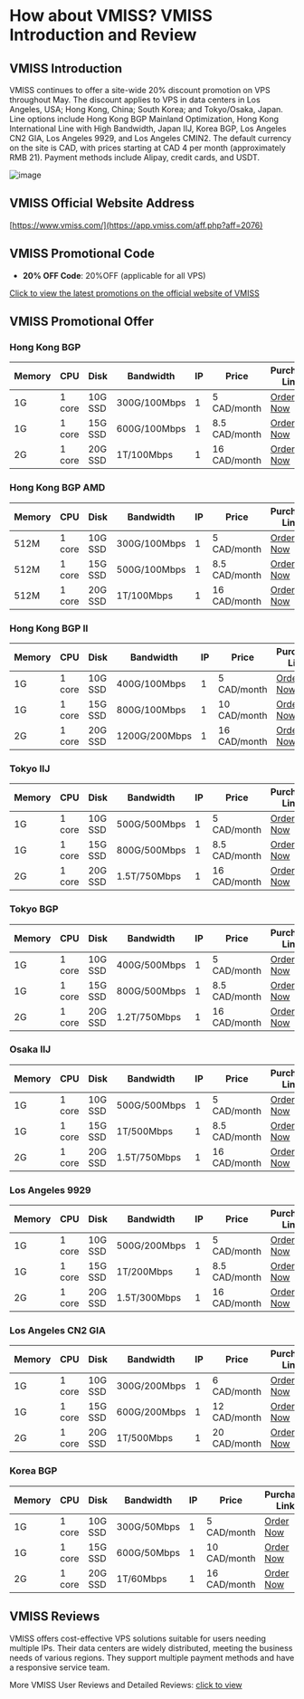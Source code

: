 # How about VMISS? VMISS Introduction and Review

## VMISS Introduction
VMISS continues to offer a site-wide 20% discount promotion on VPS throughout May. The discount applies to VPS in data centers in Los Angeles, USA; Hong Kong, China; South Korea; and Tokyo/Osaka, Japan. Line options include Hong Kong BGP Mainland Optimization, Hong Kong International Line with High Bandwidth, Japan IIJ, Korea BGP, Los Angeles CN2 GIA, Los Angeles 9929, and Los Angeles CMIN2. The default currency on the site is CAD, with prices starting at CAD 4 per month (approximately RMB 21). Payment methods include Alipay, credit cards, and USDT.

![image](https://github.com/ton942344/VMISS/assets/169741559/5ff2722f-dd5f-4eaa-aa33-58b09a48beae)

## VMISS Official Website Address
[https://www.vmiss.com/](https://app.vmiss.com/aff.php?aff=2076)

## VMISS Promotional Code
- **20% OFF Code**: 20%OFF (applicable for all VPS)

[Click to view the latest promotions on the official website of VMISS](https://app.vmiss.com/aff.php?aff=2076)

## VMISS Promotional Offer

### Hong Kong BGP
| Memory | CPU  | Disk     | Bandwidth      | IP  | Price    | Purchase Link                                                                                                                                                 |
|--------|------|----------|----------------|-----|----------|----------------------------------------------------------------------------------------------------------------------------------------------------------------|
| 1G     | 1 core | 10G SSD  | 300G/100Mbps   | 1   | 5 CAD/month | [Order Now](https://app.vmiss.com/aff.php?aff=2076&pid=50) |
| 1G     | 1 core | 15G SSD  | 600G/100Mbps   | 1   | 8.5 CAD/month | [Order Now](https://app.vmiss.com/aff.php?aff=2076&pid=53) |
| 2G     | 1 core | 20G SSD  | 1T/100Mbps     | 1   | 16 CAD/month | [Order Now](https://app.vmiss.com/aff.php?aff=2076&pid=54) |

### Hong Kong BGP AMD
| Memory | CPU  | Disk     | Bandwidth      | IP  | Price     | Purchase Link                                                                                                                                                 |
|--------|------|----------|----------------|-----|-----------|----------------------------------------------------------------------------------------------------------------------------------------------------------------|
| 512M   | 1 core | 10G SSD  | 300G/100Mbps   | 1   | 5 CAD/month | [Order Now](https://app.vmiss.com/aff.php?aff=2076&pid=32) |
| 512M   | 1 core | 15G SSD  | 500G/100Mbps   | 1   | 8.5 CAD/month | [Order Now](https://app.vmiss.com/aff.php?aff=2076&pid=33) |
| 512M   | 1 core | 20G SSD  | 1T/100Mbps     | 1   | 16 CAD/month | [Order Now](https://app.vmiss.com/aff.php?aff=2076&pid=34) |

### Hong Kong BGP II
| Memory | CPU  | Disk     | Bandwidth      | IP  | Price     | Purchase Link                                                                                                                                                 |
|--------|------|----------|----------------|-----|-----------|----------------------------------------------------------------------------------------------------------------------------------------------------------------|
| 1G     | 1 core | 10G SSD  | 400G/100Mbps   | 1   | 5 CAD/month | [Order Now](https://app.vmiss.com/aff.php?aff=2076&pid=83) |
| 1G     | 1 core | 15G SSD  | 800G/100Mbps   | 1   | 10 CAD/month | [Order Now](https://app.vmiss.com/aff.php?aff=2076&pid=84) |
| 2G     | 1 core | 20G SSD  | 1200G/200Mbps  | 1   | 16 CAD/month | [Order Now](https://app.vmiss.com/aff.php?aff=2076&pid=85) |

### Tokyo IIJ
| Memory | CPU  | Disk     | Bandwidth      | IP  | Price     | Purchase Link                                                                                                                                                 |
|--------|------|----------|----------------|-----|-----------|----------------------------------------------------------------------------------------------------------------------------------------------------------------|
| 1G     | 1 core | 10G SSD  | 500G/500Mbps   | 1   | 5 CAD/month | [Order Now](https://app.vmiss.com/aff.php?aff=2076&pid=67) |
| 1G     | 1 core | 15G SSD  | 800G/500Mbps   | 1   | 8.5 CAD/month | [Order Now](https://app.vmiss.com/aff.php?aff=2076&pid=68) |
| 2G     | 1 core | 20G SSD  | 1.5T/750Mbps   | 1   | 16 CAD/month | [Order Now](https://app.vmiss.com/aff.php?aff=2076&pid=69) |

### Tokyo BGP
| Memory | CPU  | Disk     | Bandwidth      | IP  | Price     | Purchase Link                                                                                                                                                 |
|--------|------|----------|----------------|-----|-----------|----------------------------------------------------------------------------------------------------------------------------------------------------------------|
| 1G     | 1 core | 10G SSD  | 400G/500Mbps   | 1   | 5 CAD/month | [Order Now](https://app.vmiss.com/aff.php?aff=2076&pid=72) |
| 1G     | 1 core | 15G SSD  | 800G/500Mbps   | 1   | 8.5 CAD/month | [Order Now](https://app.vmiss.com/aff.php?aff=2076&pid=73) |
| 2G     | 1 core | 20G SSD  | 1.2T/750Mbps   | 1   | 16 CAD/month | [Order Now](https://app.vmiss.com/aff.php?aff=2076&pid=74) |

### Osaka IIJ
| Memory | CPU  | Disk     | Bandwidth      | IP  | Price     | Purchase Link                                                                                                                                                 |
|--------|------|----------|----------------|-----|-----------|----------------------------------------------------------------------------------------------------------------------------------------------------------------|
| 1G     | 1 core | 10G SSD  | 500G/500Mbps   | 1   | 5 CAD/month | [Order Now](https://app.vmiss.com/aff.php?aff=2076&pid=25) |
| 1G     | 1 core | 15G SSD  | 1T/500Mbps     | 1   | 8.5 CAD/month | [Order Now](https://app.vmiss.com/aff.php?aff=2076&pid=26) |
| 2G     | 1 core | 20G SSD  | 1.5T/750Mbps   | 1   | 16 CAD/month | [Order Now](https://app.vmiss.com/aff.php?aff=2076&pid=27) |

### Los Angeles 9929
| Memory | CPU  | Disk     | Bandwidth      | IP  | Price     | Purchase Link                                                                                                                                                 |
|--------|------|----------|----------------|-----|-----------|----------------------------------------------------------------------------------------------------------------------------------------------------------------|
| 1G     | 1 core | 10G SSD  | 500G/200Mbps   | 1   | 5 CAD/month | [Order Now](https://app.vmiss.com/aff.php?aff=2076&pid=57) |
| 1G     | 1 core | 15G SSD  | 1T/200Mbps     | 1   | 8.5 CAD/month | [Order Now](https://app.vmiss.com/aff.php?aff=2076&pid=58) |
| 2G     | 1 core | 20G SSD  | 1.5T/300Mbps   | 1   | 16 CAD/month | [Order Now](https://app.vmiss.com/aff.php?aff=2076&pid=59) |

### Los Angeles CN2 GIA
| Memory | CPU  | Disk     | Bandwidth      | IP  | Price     | Purchase Link                                                                                                                                                 |
|--------|------|----------|----------------|-----|-----------|----------------------------------------------------------------------------------------------------------------------------------------------------------------|
| 1G     | 1 core | 10G SSD  | 300G/200Mbps   | 1   | 6 CAD/month | [Order Now](https://app.vmiss.com/aff.php?aff=2076&pid=7) |
| 1G     | 1 core | 15G SSD  | 600G/200Mbps   | 1   | 12 CAD/month | [Order Now](https://app.vmiss.com/aff.php?aff=2076&pid=8) |
| 2G     | 1 core | 20G SSD  | 1T/500Mbps     | 1   | 20 CAD/month | [Order Now](https://app.vmiss.com/aff.php?aff=2076&pid=9) |

### Korea BGP
| Memory | CPU  | Disk     | Bandwidth      | IP  | Price     | Purchase Link                                                                                                                                                 |
|--------|------|----------|----------------|-----|-----------|----------------------------------------------------------------------------------------------------------------------------------------------------------------|
| 1G     | 1 core | 10G SSD  | 300G/50Mbps    | 1   | 5 CAD/month | [Order Now](https://app.vmiss.com/aff.php?aff=2076&pid=62) |
| 1G     | 1 core | 15G SSD  | 600G/50Mbps    | 1   | 10 CAD/month | [Order Now](https://app.vmiss.com/aff.php?aff=2076&pid=63) |
| 2G     | 1 core | 20G SSD  | 1T/60Mbps      | 1   | 16 CAD/month | [Order Now](https://app.vmiss.com/aff.php?aff=2076&pid=64) |

## VMISS Reviews
VMISS offers cost-effective VPS solutions suitable for users needing multiple IPs. Their data centers are widely distributed, meeting the business needs of various regions. They support multiple payment methods and have a responsive service team.

More VMISS User Reviews and Detailed Reviews: [click to view](https://app.vmiss.com/aff.php?aff=2076)

